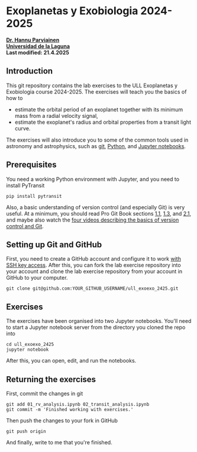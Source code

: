 # Exoplanetas y Exobiologia 2024-2025

**[Dr. Hannu Parviainen](mailto:hannu@iac.es)**</br>
**[Universidad de la Laguna](https://www.ull.es)**</br>
**Last modified: 21.4.2025**

## Introduction

This git repository contains the lab exercises to the ULL Exoplanetas y Exobiologia course
2024-2025. The exercises will teach you the basics of how to 

- estimate the orbital period of an exoplanet together with its minimum mass from a radial 
  velocity signal,
- estimate the exoplanet's radius and orbital properties from a transit light curve.

The exercises will also introduce you to some of the common tools used in astronomy and 
astrophysics, such as [git](https://git-scm.com), [Python](https://www.python.org/), 
and [Jupyter notebooks](https://jupyter.org/).

## Prerequisites

You need a working Python environment with Jupyter, and you need to install PyTransit 

    pip install pytransit 

Also, a basic understanding of version control (and especially Git) is very useful. At a minimum, 
you should read Pro Git Book sections [1.1](https://git-scm.com/book/en/v2/Getting-Started-About-Version-Control), 
[1.3](https://git-scm.com/book/en/v2/Getting-Started-What-is-Git%3F), 
and [2.1](https://git-scm.com/book/en/v2/Git-Basics-Getting-a-Git-Repository), and maybe also watch the
[four videos describing the basics of version control and Git](https://git-scm.com/videos). 

## Setting up Git and GitHub

First, you need to create a GitHub account and configure it to work [with SSH key access](https://docs.github.com/en/authentication/connecting-to-github-with-ssh/about-ssh). 
After this, you can fork the lab exercise repository into your account and clone the lab exercise repository from your account in GitHub to your computer.

    git clone git@github.com:YOUR_GITHUB_USERNAME/ull_exoexo_2425.git

## Exercises

The exercises have been organised into two Jupyter notebooks. You'll need to start a Jupyter notebook
server from the directory you cloned the repo into

    cd ull_exoexo_2425
    jupyter notebook

After this, you can open, edit, and run the notebooks.

## Returning the exercises

First, commit the changes in git

    git add 01_rv_analysis.ipynb 02_transit_analysis.ipynb
    git commit -m 'Finished working with exercises.'

Then push the changes to your fork in GitHub

    git push origin

And finally, write to me that you're finished.


